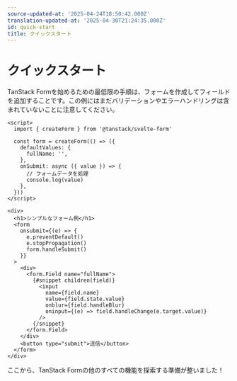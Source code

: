 ```yaml
---
source-updated-at: '2025-04-24T18:50:42.000Z'
translation-updated-at: '2025-04-30T21:24:35.000Z'
id: quick-start
title: クイックスタート
---
```


# クイックスタート

TanStack Formを始めるための最低限の手順は、フォームを作成してフィールドを追加することです。この例にはまだバリデーションやエラーハンドリングは含まれていないことに注意してください。

```svelte
<script>
  import { createForm } from '@tanstack/svelte-form'

  const form = createForm(() => ({
    defaultValues: {
      fullName: '',
    },
    onSubmit: async ({ value }) => {
      // フォームデータを処理
      console.log(value)
    },
  }))
</script>

<div>
  <h1>シンプルなフォーム例</h1>
  <form
    onsubmit={(e) => {
      e.preventDefault()
      e.stopPropagation()
      form.handleSubmit()
    }}
  >
    <div>
      <form.Field name="fullName">
        {#snippet children(field)}
          <input
            name={field.name}
            value={field.state.value}
            onblur={field.handleBlur}
            oninput={(e) => field.handleChange(e.target.value)}
          />
        {/snippet}
      </form.Field>
    </div>
    <button type="submit">送信</button>
  </form>
</div>
```

ここから、TanStack Formの他のすべての機能を探索する準備が整いました！
